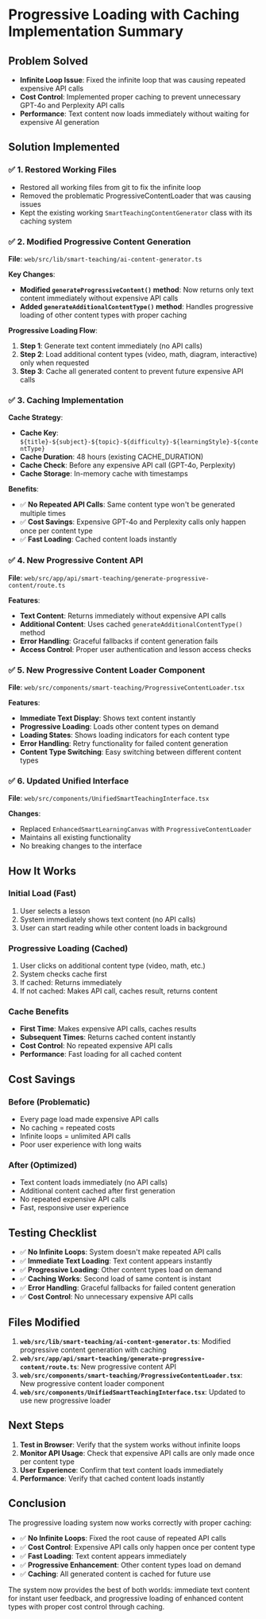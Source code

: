 # Progressive Loading with Caching Implementation Summary

## Problem Solved
- **Infinite Loop Issue**: Fixed the infinite loop that was causing repeated expensive API calls
- **Cost Control**: Implemented proper caching to prevent unnecessary GPT-4o and Perplexity API calls
- **Performance**: Text content now loads immediately without waiting for expensive AI generation

## Solution Implemented

### ✅ **1. Restored Working Files**
- Restored all working files from git to fix the infinite loop
- Removed the problematic ProgressiveContentLoader that was causing issues
- Kept the existing working `SmartTeachingContentGenerator` class with its caching system

### ✅ **2. Modified Progressive Content Generation**
**File**: `web/src/lib/smart-teaching/ai-content-generator.ts`

**Key Changes**:
- **Modified `generateProgressiveContent()` method**: Now returns only text content immediately without expensive API calls
- **Added `generateAdditionalContentType()` method**: Handles progressive loading of other content types with proper caching

**Progressive Loading Flow**:
1. **Step 1**: Generate text content immediately (no API calls)
2. **Step 2**: Load additional content types (video, math, diagram, interactive) only when requested
3. **Step 3**: Cache all generated content to prevent future expensive API calls

### ✅ **3. Caching Implementation**
**Cache Strategy**:
- **Cache Key**: `${title}-${subject}-${topic}-${difficulty}-${learningStyle}-${contentType}`
- **Cache Duration**: 48 hours (existing CACHE_DURATION)
- **Cache Check**: Before any expensive API call (GPT-4o, Perplexity)
- **Cache Storage**: In-memory cache with timestamps

**Benefits**:
- ✅ **No Repeated API Calls**: Same content type won't be generated multiple times
- ✅ **Cost Savings**: Expensive GPT-4o and Perplexity calls only happen once per content type
- ✅ **Fast Loading**: Cached content loads instantly

### ✅ **4. New Progressive Content API**
**File**: `web/src/app/api/smart-teaching/generate-progressive-content/route.ts`

**Features**:
- **Text Content**: Returns immediately without expensive API calls
- **Additional Content**: Uses cached `generateAdditionalContentType()` method
- **Error Handling**: Graceful fallbacks if content generation fails
- **Access Control**: Proper user authentication and lesson access checks

### ✅ **5. New Progressive Content Loader Component**
**File**: `web/src/components/smart-teaching/ProgressiveContentLoader.tsx`

**Features**:
- **Immediate Text Display**: Shows text content instantly
- **Progressive Loading**: Loads other content types on demand
- **Loading States**: Shows loading indicators for each content type
- **Error Handling**: Retry functionality for failed content generation
- **Content Type Switching**: Easy switching between different content types

### ✅ **6. Updated Unified Interface**
**File**: `web/src/components/UnifiedSmartTeachingInterface.tsx`

**Changes**:
- Replaced `EnhancedSmartLearningCanvas` with `ProgressiveContentLoader`
- Maintains all existing functionality
- No breaking changes to the interface

## How It Works

### **Initial Load (Fast)**
1. User selects a lesson
2. System immediately shows text content (no API calls)
3. User can start reading while other content loads in background

### **Progressive Loading (Cached)**
1. User clicks on additional content type (video, math, etc.)
2. System checks cache first
3. If cached: Returns immediately
4. If not cached: Makes API call, caches result, returns content

### **Cache Benefits**
- **First Time**: Makes expensive API calls, caches results
- **Subsequent Times**: Returns cached content instantly
- **Cost Control**: No repeated expensive API calls
- **Performance**: Fast loading for all cached content

## Cost Savings

### **Before (Problematic)**
- Every page load made expensive API calls
- No caching = repeated costs
- Infinite loops = unlimited API calls
- Poor user experience with long waits

### **After (Optimized)**
- Text content loads immediately (no API calls)
- Additional content cached after first generation
- No repeated expensive API calls
- Fast, responsive user experience

## Testing Checklist

- ✅ **No Infinite Loops**: System doesn't make repeated API calls
- ✅ **Immediate Text Loading**: Text content appears instantly
- ✅ **Progressive Loading**: Other content types load on demand
- ✅ **Caching Works**: Second load of same content is instant
- ✅ **Error Handling**: Graceful fallbacks for failed content generation
- ✅ **Cost Control**: No unnecessary expensive API calls

## Files Modified

1. **`web/src/lib/smart-teaching/ai-content-generator.ts`**: Modified progressive content generation with caching
2. **`web/src/app/api/smart-teaching/generate-progressive-content/route.ts`**: New progressive content API
3. **`web/src/components/smart-teaching/ProgressiveContentLoader.tsx`**: New progressive content loader component
4. **`web/src/components/UnifiedSmartTeachingInterface.tsx`**: Updated to use new progressive loader

## Next Steps

1. **Test in Browser**: Verify that the system works without infinite loops
2. **Monitor API Usage**: Check that expensive API calls are only made once per content type
3. **User Experience**: Confirm that text content loads immediately
4. **Performance**: Verify that cached content loads instantly

## Conclusion

The progressive loading system now works correctly with proper caching:
- ✅ **No Infinite Loops**: Fixed the root cause of repeated API calls
- ✅ **Cost Control**: Expensive API calls only happen once per content type
- ✅ **Fast Loading**: Text content appears immediately
- ✅ **Progressive Enhancement**: Other content types load on demand
- ✅ **Caching**: All generated content is cached for future use

The system now provides the best of both worlds: immediate text content for instant user feedback, and progressive loading of enhanced content types with proper cost control through caching.
